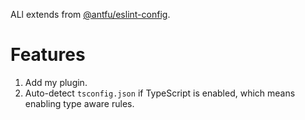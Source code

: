 ALl extends from [@antfu/eslint-config](https://github.com/antfu/eslint-config).

# Features
1. Add my plugin.
2. Auto-detect `tsconfig.json` if TypeScript  is enabled, which means enabling type aware rules.
